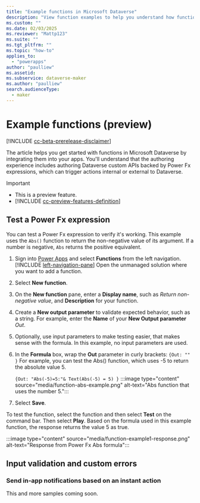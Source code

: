 ```yaml
---
title: "Example functions in Microsoft Dataverse"
description: "View function examples to help you understand how functions work in Dataverse"
ms.custom: ""
ms.date: 02/03/2025
ms.reviewer: "Mattp123"
ms.suite: ""
ms.tgt_pltfrm: ""
ms.topic: "how-to"
applies_to: 
  - "powerapps"
author: "paulliew"
ms.assetid: 
ms.subservice: dataverse-maker
ms.author: "paulliew"
search.audienceType: 
  - maker
---
```

# Example functions (preview)

[!INCLUDE [cc-beta-prerelease-disclaimer](../../includes/cc-beta-prerelease-disclaimer.md)]

The article helps you get started with functions in Microsoft Dataverse by integrating them into your apps. You'll understand that the authoring experience includes authoring Dataverse custom APIs backed by Power Fx expressions, which can trigger actions internal or external to Dataverse.

> [!IMPORTANT]
>
> - This is a preview feature.
> - [!INCLUDE [cc-preview-features-definition](../../includes/cc-preview-features-definition.md)]

## Test a Power Fx expression

You can test a Power Fx expression to verify it's working. This example uses the `Abs()` function to return the non-negative value of its argument. If a number is negative, `Abs` returns the positive equivalent.

1. Sign into [Power Apps](https://make.powerapps.com/?utm_source=padocs&utm_medium=linkinadoc&utm_campaign=referralsfromdoc) and select **Functions** from the left navigation. [!INCLUDE [left-navigation-pane](../../includes/left-navigation-pane.md)] Open the unmanaged solution where you want to add a function.
1. Select **New function**.
1. On the **New function** pane, enter a **Display name**, such as *Return non-negative value*, and **Description** for your function.
1. Create a **New output parameter** to validate expected behavior, such as a string. For example, enter the **Name** of your **New Output parameter** *Out*.
1. Optionally, use input parameters to make testing easier, that makes sense with the formula. In this example, no input parameters are used.
1. In the **Formula** box, wrap the **Out** parameter in curly brackets: `{Out: "" }` For example, you can test the Abs() function, which uses -5 to return the absolute value 5.

   `{Out: "Abs(-5)=5:"& Text(Abs(-5) = 5) }`
   :::image type="content" source="media/function-abs-example.png" alt-text="Abs function that uses the number 5.":::
1. Select **Save**.

To test the function, select the function and then select **Test** on the command bar.
Then select **Play**. Based on the formula used in this example function, the response returns the value 5 as true.

:::image type="content" source="media/function-example1-response.png" alt-text="Response from Power Fx Abs formula":::

## Input validation and custom errors

### Send in-app notifications based on an instant action

This and more samples coming soon.

<!-- 
In-app notifications enable makers to configure contextual, actionable notifications for users in model-driven apps.

1. On the **New function** pane, enter this **Display name** and **Description** for your function.

   - **Display name**:*NotifyTechnican1* 
   - **Description**: *This function notifies the app user.*

Create input parameters with these data types: -->
<!-- Waiting on dev to provide code in rest of samples-->
